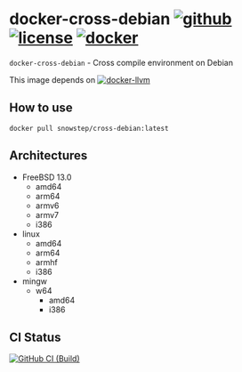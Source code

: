 # docker-cross-debian [![github][github-repo-image]][github-repo-url] [![license][license-image]][license-url] [![docker][docker-image]][docker-url]

`docker-cross-debian` - Cross compile environment on Debian

This image depends on [![`docker-llvm`][docker-llvm-image]][docker-llvm-url]

## How to use

```shell
docker pull snowstep/cross-debian:latest
```

## Architectures

- FreeBSD 13.0
  - amd64
  - arm64
  - armv6
  - armv7
  - i386
- linux
  - amd64
  - arm64
  - armhf
  - i386
- mingw
  - w64
    - amd64
    - i386

## CI Status

[![GitHub CI (Build)][github-build-image]][github-build-url]

[docker-image]:https://img.shields.io/docker/v/snowstep/cross-debian?logo=docker
[docker-llvm-image]:https://img.shields.io/docker/v/snowstep/llvm?label=snowstep%2Fdocker-llvm&logo=docker
[docker-llvm-url]:https://hub.docker.com/r/snowstep/llvm
[docker-url]:https://hub.docker.com/r/snowstep/cross-debian
[github-build-image]:https://github.com/kei-g/docker-cross-debian/actions/workflows/build.yml/badge.svg
[github-build-url]:https://github.com/kei-g/docker-cross-debian/actions/workflows/build.yml
[github-repo-image]:https://img.shields.io/badge/github-kei--g%2Fdocker--cross--debian-brightgreen?logo=github
[github-repo-url]:https://github.com/kei-g/docker-cross-debian
[license-image]:https://img.shields.io/github/license/kei-g/docker-cross-debian
[license-url]:https://github.com/kei-g/docker-cross-debian/blob/main/LICENSE
